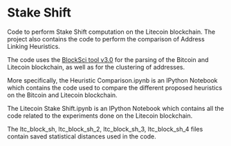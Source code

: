 # Stake Shift


Code to perform Stake Shift computation on the Litecoin blockchain. The project also contains the code to perform the comparison of Address Linking Heuristics.

The code uses the [BlockSci tool v3.0](https://github.com/citp/BlockSci) for the parsing of the Bitcoin and Litecoin blockchain, as well as for the clustering of addresses.

More specifically, the Heuristic Comparison.ipynb is an IPython Notebook which contains the code used to compare the different proposed heuristics on the Bitcoin and Litecoin blockchain.

The Litecoin Stake Shift.ipynb is an IPython Notebook which contains all the code related to the experiments done on the Litecoin blockchain.

The ltc_block_sh, ltc_block_sh_2, ltc_block_sh_3, ltc_block_sh_4 files contain saved statistical distances used in the code. 



